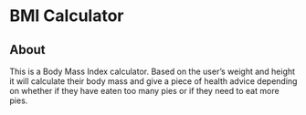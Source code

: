 #  BMI Calculator

## About

This is a Body Mass Index calculator. Based on the user’s weight and height it will calculate their body mass and give a piece of health advice depending on whether if they have eaten too many pies or if they need to eat more pies. 

